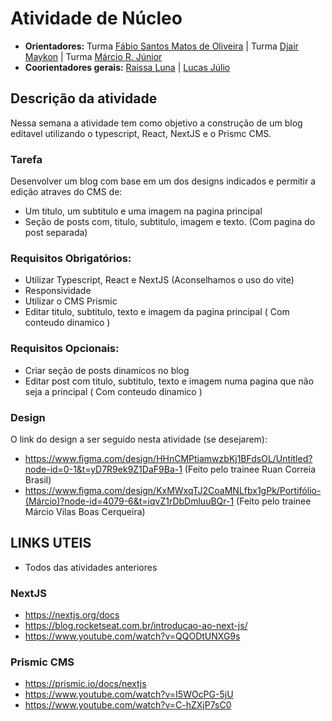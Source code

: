 # Atividade de Núcleo

- **Orientadores:** Turma  [Fábio Santos Matos de Oliveira](https://gitlab.com/Fabio-Matos1303) | Turma  [Djair Maykon](https://gitlab.com/djairmaykon) | Turma  [Márcio R. Júnior](https://gitlab.com/marciojunior2109) 
- **Coorientadores gerais:** [Raissa Luna](https://gitlab.com/raissalunana) | [Lucas Júlio](https://gitlab.com/LucasJulio)


## Descrição da atividade

Nessa semana a atividade tem como objetivo a construção de um blog editavel utilizando o typescript, React, NextJS e o Prismc CMS. 


### Tarefa

Desenvolver um blog com base em um dos designs indicados e permitir a edição atraves do CMS de:

- Um titulo, um subtitulo e uma imagem na pagina principal
- Seção de posts com, titulo, subtitulo, imagem e texto. (Com pagina do post separada)


### Requisitos Obrigatórios:

- Utilizar Typescript, React e NextJS (Aconselhamos o uso do vite)
- Responsividade
- Utilizar o CMS Prismic
- Editar titulo, subtitulo, texto e imagem da pagina principal ( Com conteudo dinamico )

### Requisitos Opcionais:

- Criar seção de posts dinamicos no blog
- Editar post com titulo, subtitulo, texto e imagem numa pagina que não seja a principal ( Com conteudo dinamico )


### Design

O link do design a ser seguido nesta atividade  (se desejarem): 
- https://www.figma.com/design/HHnCMPtiamwzbKj1BFdsOL/Untitled?node-id=0-1&t=yD7R9ek9Z1DaF9Ba-1 (Feito pelo trainee Ruan Correia Brasil)
- https://www.figma.com/design/KxMWxqTJ2CoaMNLfbx1gPk/Portifólio-(Márcio)?node-id=4079-6&t=iqvZ1rDbDmluuBQr-1 (Feito pelo trainee Márcio Vilas Boas Cerqueira)

## LINKS UTEIS

- Todos das atividades anteriores

### NextJS

- https://nextjs.org/docs
- https://blog.rocketseat.com.br/introducao-ao-next-js/
- https://www.youtube.com/watch?v=QQODtUNXG9s

### Prismic CMS

- https://prismic.io/docs/nextjs
- https://www.youtube.com/watch?v=I5WOcPG-5jU
- https://www.youtube.com/watch?v=C-hZXjP7sC0